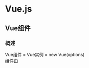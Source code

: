 # Vue.js

## Vue组件

### 概述
Vue组件 = Vue实例 = new Vue(options)  
组件由<template>标签内的html，<script>标签内的js，<style [scoped]>标签内的css组成

### 引用方法
在父组件的script中使用import...from...语句引入，并在export default中的components中注册该组件
```javascript
<script>
    import 组件名 from "组件路径";

    export default {
        components: {
            组件名
        }
    }
</script>
```

### 核心概念
分为属性、事件和插槽  

#### 属性

* 自定义属性（props）：
组件props中声明的属性，父组件可以用v-bind:属性名="数据"，向子组件传数据，其中属性名为onChange需要在父组件中使用on-change作为属性名
```javascript
// 子组件中
export default {
    name: String,
    props: {    // 将属性以对象形式存在props里，父组件可以用v-bind:属性名="数据"，向子组件传数据
        info: {
            validator: function(value) {
                // 匹配校验，返回true、false
                return ["success", "warning", "danger"].includes(value);
            }
        },
        list: {
            type: Array,
            // 对象或数组默认值从一个工厂函数中获取，这里是个空数组
            default:() => []
        },
        isVisible: {
            type: Boolean,
            default: false  // 默认也是false
        },
        onChange: {
            type: Function,
            default: () = {}
        }
    },
    methods: {
        handleClick() {

        }
    }
}

// 父组件中，组件是为<component></component>（闭合标签）或<component />（自闭合标签）形式取决于需求
<Component
/>
```

* 原生属性（attrs）：
没有声明的属性，默认自动挂载到组件根元素上，设置inheritAttrs未false可以关闭自动挂载

* 特殊属性（class/style）：
挂载到组件根元素上，支持字符串、对象、数组等多种语法，最终底层恢复到字符串挂载在元素上
